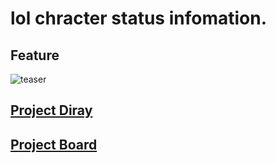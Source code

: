 # lol chracter status infomation. 

## Feature
![teaser](lol-info-teaser01.gif)



## [Project Diray](https://github.com/breakstorm/lol_info/wiki/%EC%9D%BC%EC%9D%BC-%ED%94%BC%EB%93%9C%EB%B0%B1)


## [Project Board](https://github.com/breakstorm/lol_info/projects/1)